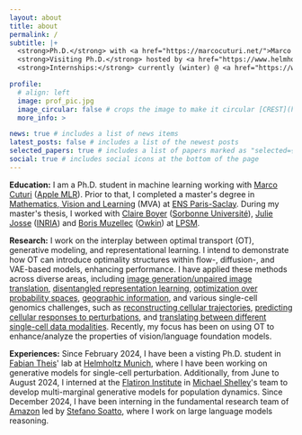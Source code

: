 ```yaml
---
layout: about
title: about
permalink: /
subtitle: |+
  <strong>Ph.D.</strong> with <a href="https://marcocuturi.net/">Marco Cuturi</a> @ <a href="https://crest.science/">CREST</a> - <a href="https://www.ensae.fr/">ENSAE</a>, <a href="https://www.ip-paris.fr/">Institut Polytechnique de Paris</a> <br>
  <strong>Visiting Ph.D.</strong> hosted by <a href="https://www.helmholtz-munich.de/en/icb/pi/fabian-theis">Fabian Theis</a> @ <a href="https://www.helmholtz-munich.de/en/icb/pi/fabian-theis">Helmholtz Munich</a>, <a href="https://www.tum.de/en/">Technical University of Munich</a> <br>
  <strong>Internships:</strong> currently (winter) @ <a href="https://www.amazon.science/"> Amazon AWS AI Lab</a>, Fundamental Research Team– past @ <a href="https://www.simonsfoundation.org/flatiron/">Flatiron Institute</a>, <a href="https://www.simonsfoundation.org/">Simons Foundation</a>.

profile:
  # align: left
  image: prof_pic.jpg
  image_circular: false # crops the image to make it circular [CREST](https://crest.science/)-[ENSAE](https://www.ensae.fr/), [IP-Paris](https://www.ip-paris.fr/)
  more_info: >

news: true # includes a list of news items
latest_posts: false # includes a list of the newest posts
selected_papers: true # includes a list of papers marked as "selected={true}"
social: true # includes social icons at the bottom of the page
---
```


**Education:** I am a Ph.D. student in machine learning working with [Marco Cuturi](https://marcocuturi.net/) ([Apple MLR](https://machinelearning.apple.com/)). Prior to that, I completed a master's degree in [Mathematics, Vision and Learning](https://www.master-mva.com/) (MVA) at [ENS Paris-Saclay](https://ens-paris-saclay.fr/). During my master's thesis, I worked with [Claire Boyer](https://perso.lpsm.paris/~cboyer/) ([Sorbonne Université](https://www.sorbonne-universite.fr/)), [Julie Josse](https://juliejosse.com/) ([INRIA](https://inria.fr/fr)) and [Boris Muzellec](https://borismuzellec.github.io/) ([Owkin](https://www.owkin.com/)) at [LPSM](https://www.lpsm.paris/).

**Research:** I work on the interplay between optimal transport (OT), generative modeling, and representational learning. I intend to demonstrate how OT can introduce optimality structures within flow-, diffusion-, and VAE-based models, enhancing performance.
I have applied these methods across diverse areas, including [image generation/unpaired image translation](https://arxiv.org/pdf/2311.15100.pdf), 
[disentangled representation learning](https://arxiv.org/abs/2407.07829), [optimization over probability spaces](https://arxiv.org/pdf/2406.08938), 
[geographic information](https://arxiv.org/pdf/2410.11709), 
and various single-cell genomics challenges, such as [reconstructing cellular trajectories](https://arxiv.org/pdf/2310.09254.pdf), 
[predicting cellular responses to perturbations](https://proceedings.mlr.press/v202/uscidda23a/uscidda23a.pdf), and 
[translating between different single-cell data modalities](https://arxiv.org/pdf/2310.09254.pdf). 
Recently, my focus has been on using OT to enhance/analyze the properties of vision/language foundation models. 
<!-- Broadly speaking, I thrive on exploring diverse learning paradigms, as I believe the most creative and impactful research ideas emerge from the synergies between different fields. -->

**Experiences:** Since February 2024, I have been a visting Ph.D. student in [Fabian Theis](https://www.helmholtz-munich.de/en/icb/pi/fabian-theis)' lab at [Helmholtz Munich](https://www.helmholtz-munich.de/en), where I have been working on generative models for single-cell perturbation. Additionally, from June to August 2024, I interned at the [Flatiron Institute](https://www.simonsfoundation.org/flatiron/) in [Michael Shelley](https://math.nyu.edu/~shelley/)'s team to develop multi-marginal generative models for population dynamics. Since December 2024, I have been interning in the fundamental research team of [Amazon](https://www.amazon.science/) led by [Stefano Soatto](https://scholar.google.com/citations?user=lH1PdF8AAAAJ&hl=en/), where I work on large language models reasoning.

  <!-- <strong>Ph.D.</strong> with <a href="https://marcocuturi.net/">Marco Cuturi</a> @ <a href="https://crest.science/">CREST</a> - <a href="https://www.ensae.fr/">ENSAE</a>, <a href="https://www.ip-paris.fr/">Institut Polytechnique de Paris</a> <br>
  <strong>Visiting Ph.D.</strong> hosted by <a href="https://www.helmholtz-munich.de/en/icb/pi/fabian-theis">Fabian Theis</a> @ <a href="https://www.helmholtz-munich.de/en/icb/pi/fabian-theis">Helmholtz Munich</a>, <a href="https://www.tum.de/en/">Technical University of Munich</a> <br>
  <strong>Internships:</strong> incoming (winter) @ <a href="https://www.amazon.science/"> Amazon AI</a>, Fundamental Research Team– past @ <a href="https://www.simonsfoundation.org/flatiron/">Flatiron Institute</a>, <a href="https://www.simonsfoundation.org/">Simons Foundation</a>. -->
